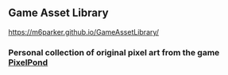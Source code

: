 ## Game Asset Library

https://m6parker.github.io/GameAssetLibrary/ 

### Personal collection of original pixel art from the game [PixelPond](https://github.com/m6parker/PixelPond)

